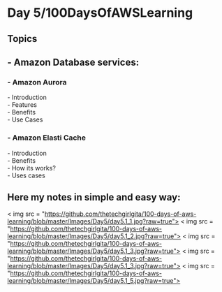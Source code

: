 <h1> Day 5/100DaysOfAWSLearning </h1>

<h2> Topics </h2>


<h2> - Amazon Database services: </h2>
  <h3> - Amazon Aurora </h3>
          - Introduction <br>
          - Features <br>
          - Benefits <br>
          - Use Cases <br>
          
  <h3> - Amazon Elasti Cache </h3>
          - Introduction <br>
          - Benefits <br>
          - How its works? <br>
          - Uses cases <br>
          
          
  <h2> Here my notes in simple and easy way: </h2>
  
  < img src = "https://github.com/thetechgirlgita/100-days-of-aws-learning/blob/master/Images/Day5/day5.1_1.jpg?raw=true">
  < img src = "https://github.com/thetechgirlgita/100-days-of-aws-learning/blob/master/Images/Day5/day5.1_2.jpg?raw=true">
  < img src = "https://github.com/thetechgirlgita/100-days-of-aws-learning/blob/master/Images/Day5/day5.1_3.jpg?raw=true">
  < img src = "https://github.com/thetechgirlgita/100-days-of-aws-learning/blob/master/Images/Day5/day5.1_3.jpg?raw=true">
  < img src = "https://github.com/thetechgirlgita/100-days-of-aws-learning/blob/master/Images/Day5/day5.1_5.jpg?raw=true">
  
   
    
